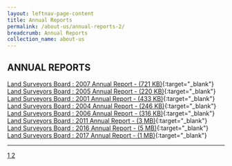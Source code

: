 ```yaml
---
layout: leftnav-page-content
title: Annual Reports           
permalink: /about-us/annual-reports-2/
breadcrumb: Annual Reports
collection_name: about-us
---
```


ANNUAL REPORTS
---

[Land Surveyors Board : 2007 Annual Report - (721 KB)](/files/2_LSBAnnualReport2007.pdf){:target="_blank"} <br>
[Land Surveyors Board : 2005 Annual Report - (220 KB)](/files/2_LSBAnnualReport2005.pdf){:target="_blank"} <br>
[Land Surveyors Board : 2001 Annual Report - (433 KB)](/files/2_LSBAnnualReport2001.pdf){:target="_blank"} <br>
[Land Surveyors Board : 2004 Annual Report - (246 KB)](/files/2_LSBAnnualReport2004.pdf){:target="_blank"} <br>
[Land Surveyors Board : 2006 Annual Report - (316 KB)](/files/2_LSBAnnualReport2006.pdf){:target="_blank"} <br>
[Land Surveyors Board : 2011 Annual Report - (3 MB)](/files/2_LSBAnnualReport2011.pdf){:target="_blank"} <br>
[Land Surveyors Board : 2016 Annual Report - (5 MB)](/files/2_LSBAnnualReport2016.pdf){:target="_blank"} <br>
[Land Surveyors Board : 2017 Annual Report - (1 MB)](/files/2_LSBAnnualReport2017.pdf){:target="_blank"} <br>

---

<div class="pagination">
    <a href="https://mlaw-lsb-staging.netlify.com/about-us/annual-reports/">1 </a>
    <a class="pagination disabled" href="#">2 </a>  
 </div>

